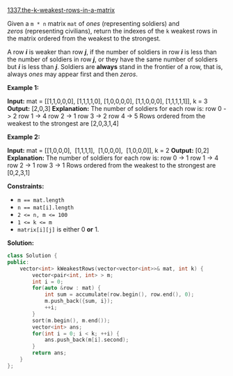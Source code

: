 [1337.the-k-weakest-rows-in-a-matrix](https://leetcode.com/problems/the-k-weakest-rows-in-a-matrix/)  

Given a `m * n` matrix `mat` of _ones_ (representing soldiers) and _zeros_ (representing civilians), return the indexes of the `k` weakest rows in the matrix ordered from the weakest to the strongest.

A row _**i**_ is weaker than row _**j**_, if the number of soldiers in row _**i**_ is less than the number of soldiers in row _**j**_, or they have the same number of soldiers but _**i**_ is less than _**j**_. Soldiers are **always** stand in the frontier of a row, that is, always _ones_ may appear first and then _zeros_.

**Example 1:**

**Input:** mat = 
\[\[1,1,0,0,0\],
 \[1,1,1,1,0\],
 \[1,0,0,0,0\],
 \[1,1,0,0,0\],
 \[1,1,1,1,1\]\], 
k = 3
**Output:** \[2,0,3\]
**Explanation:** 
The number of soldiers for each row is: 
row 0 -> 2 
row 1 -> 4 
row 2 -> 1 
row 3 -> 2 
row 4 -> 5 
Rows ordered from the weakest to the strongest are \[2,0,3,1,4\]

**Example 2:**

**Input:** mat = 
\[\[1,0,0,0\],
 \[1,1,1,1\],
 \[1,0,0,0\],
 \[1,0,0,0\]\], 
k = 2
**Output:** \[0,2\]
**Explanation:** 
The number of soldiers for each row is: 
row 0 -> 1 
row 1 -> 4 
row 2 -> 1 
row 3 -> 1 
Rows ordered from the weakest to the strongest are \[0,2,3,1\]

**Constraints:**

*   `m == mat.length`
*   `n == mat[i].length`
*   `2 <= n, m <= 100`
*   `1 <= k <= m`
*   `matrix[i][j]` is either 0 **or** 1.  



**Solution:**  

```cpp
class Solution {
public:
    vector<int> kWeakestRows(vector<vector<int>>& mat, int k) {
        vector<pair<int, int> > m;
        int i = 0;
        for(auto &row : mat) {
            int sum = accumulate(row.begin(), row.end(), 0);
            m.push_back({sum, i});
            ++i;
        }
        sort(m.begin(), m.end());
        vector<int> ans;
        for(int i = 0; i < k; ++i) {
            ans.push_back(m[i].second);
        }
        return ans;
    }
};
```
      
